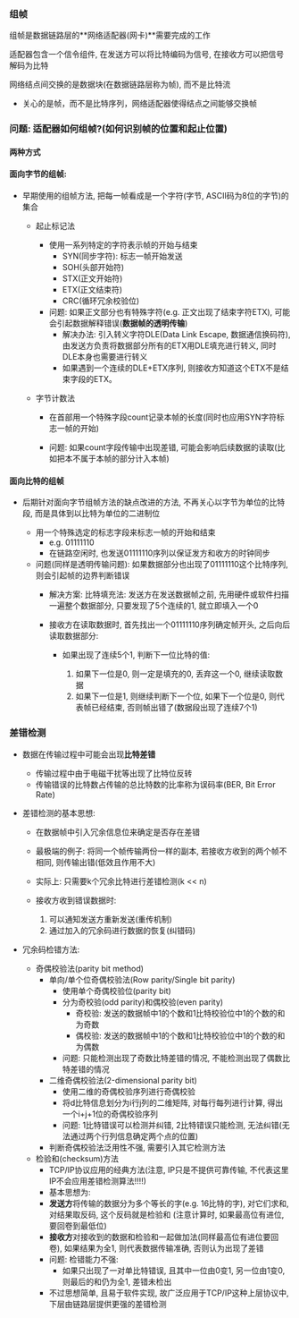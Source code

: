 ### 组帧

组帧是数据链路层的**网络适配器(网卡)**需要完成的工作

适配器包含一个信令组件, 在发送方可以将比特编码为信号, 在接收方可以把信号解码为比特

网络结点间交换的是数据块(在数据链路层称为帧), 而不是比特流

- 关心的是帧，而不是比特序列，网络适配器使得结点之间能够交换帧


### 问题: 适配器如何组帧?(如何识别帧的位置和起止位置)

#### 两种方式

#### 面向字节的组帧:

- 早期使用的组帧方法, 把每一帧看成是一个字符(字节, ASCII码为8位的字节)的集合

    - 起止标记法
        
        - 使用一系列特定的字符表示帧的开始与结束
            - SYN(同步字符): 标志一帧开始发送
            - SOH(头部开始符)
            - STX(正文开始符)
            - ETX(正文结束符)
            - CRC(循环冗余校验位)
        - 问题: 如果正文部分也有特殊字符(e.g. 正文出现了结束字符ETX), 可能会引起数据解释错误(**数据帧的透明传输**)
            - 解决办法: 引入转义字符DLE(Data Link Escape, 数据通信换码符), 由发送方负责将数据部分所有的ETX用DLE填充进行转义, 同时DLE本身也需要进行转义
            - 如果遇到一个连续的DLE+ETX序列, 则接收方知道这个ETX不是结束字段的ETX。
    - 字节计数法
        - 在首部用一个特殊字段count记录本帧的长度(同时也应用SYN字符标志一帧的开始)

        - 问题: 如果count字段传输中出现差错, 可能会影响后续数据的读取(比如把本不属于本帧的部分计入本帧)

#### 面向比特的组帧

- 后期针对面向字节组帧方法的缺点改进的方法, 不再关心以字节为单位的比特段, 而是具体到以比特为单位的二进制位

    - 用一个特殊选定的标志字段来标志一帧的开始和结束
        - e.g. 01111110
        - 在链路空闲时, 也发送01111110序列以保证发方和收方的时钟同步
    - 问题(同样是透明传输问题): 如果数据部分也出现了01111110这个比特序列, 则会引起帧的边界判断错误
        - 解决方案: 比特填充法: 发送方在发送数据帧之前, 先用硬件或软件扫描一遍整个数据部分, 只要发现了5个连续的1, 就立即填入一个0
        - 接收方在读取数据时, 首先找出一个01111110序列确定帧开头, 之后向后读取数据部分:
            
            - 如果出现了连续5个1, 判断下一位比特的值:

                1. 如果下一位是0, 则一定是填充的0, 丢弃这一个0, 继续读取数据
                2. 如果下一位是1, 则继续判断下一个位, 如果下一个位是0, 则代表帧已经结束, 否则帧出错了(数据段出现了连续7个1)
### 差错检测

- 数据在传输过程中可能会出现**比特差错**
    - 传输过程中由于电磁干扰等出现了比特位反转
    - 传输错误的比特数占传输的总比特数的比率称为误码率(BER, Bit Error Rate)

- 差错检测的基本思想:
    - 在数据帧中引入冗余信息位来确定是否存在差错
    - 最极端的例子: 将同一个帧传输两份一样的副本, 若接收方收到的两个帧不相同, 则传输出错(低效且作用不大)
    - 实际上: 只需要k个冗余比特进行差错检测(k << n)
    - 接收方收到错误数据时:
        
        1. 可以通知发送方重新发送(重传机制)
        2. 通过加入的冗余码进行数据的恢复(纠错码)
- 冗余码检错方法:
    - 奇偶校验法(parity bit method)
        - 单向/单个位奇偶校验法(Row parity/Single bit parity)
            - 使用单个奇偶校验位(parity bit)
            - 分为奇校验(odd parity)和偶校验(even parity)
                - 奇校验: 发送的数据帧中1的个数和1比特校验位中1的个数的和为奇数
                - 偶校验: 发送的数据帧中1的个数和1比特校验位中1的个数的和为偶数
            - 问题: 只能检测出现了奇数比特差错的情况, 不能检测出现了偶数比特差错的情况
        - 二维奇偶校验法(2-dimensional parity bit)
            - 使用二维的奇偶校验序列进行奇偶校验
            - 将d比特信息划分为i行j列的二维矩阵, 对每行每列进行计算, 得出一个i+j+1位的奇偶校验序列
            - 问题: 1比特错误可以检测并纠错, 2比特错误只能检测, 无法纠错(无法通过两个行列信息确定两个点的位置)
        - 判断奇偶校验法泛用性不强, 需要引入其它检测方法
    - 检验和(checksum)方法
        - TCP/IP协议应用的经典方法(注意, IP只是不提供可靠传输, 不代表这里IP不会应用差错检测算法!!!!)
        - 基本思想为:  
        - **发送方**将传输的数据分为多个等长的字(e.g. 16比特的字), 对它们求和, 对结果取反码, 这个反码就是检验和 (注意计算时, 如果最高位有进位, 要回卷到最低位)
        - **接收方**对接收到的数据和检验和一起做加法(同样最高位有进位要回卷), 如果结果为全1, 则代表数据传输准确, 否则认为出现了差错
        - 问题: 检错能力不强: 
            - 如果只出现了一对单比特错误, 且其中一位由0变1, 另一位由1变0, 则最后的和仍为全1, 差错未检出
        - 不过思想简单, 且易于软件实现, 故广泛应用于TCP/IP这种上层协议中, 下层由链路层提供更强的差错检测